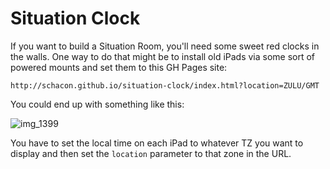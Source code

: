 # Situation Clock

If you want to build a Situation Room, you'll need some sweet red clocks in the walls.  One way to do that might be to install old iPads via some sort of powered mounts and set them to this GH Pages site: 

`http://schacon.github.io/situation-clock/index.html?location=ZULU/GMT`

You could end up with something like this:

![img_1399](https://f.cloud.github.com/assets/70/1504950/e0d8ca26-48c8-11e3-874f-5e0bbad613ed.jpg)

You have to set the local time on each iPad to whatever TZ you want to display and then set the `location` parameter to that zone in the URL.
